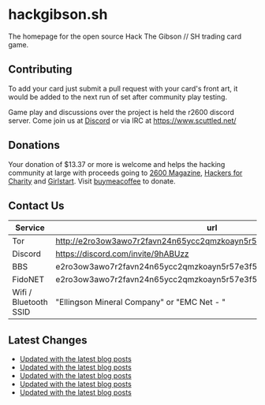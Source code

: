 # hackgibson.sh
The homepage for the open source Hack The Gibson // SH trading card game.


## Contributing

To add your card just submit a pull request with your card's front art, it would be added to the next run of set after community play testing.

Game play and discussions over the project is held the r2600 discord server. Come join us at [Discord](https://discord.com/invite/9hABUzz) or via IRC at https://www.scuttled.net/


## Donations

Your donation of $13.37 or more is welcome and helps the hacking community at large with proceeds going to [2600 Magazine](https://2600.com/), [Hackers for Charity](https://hackersforcharity.org) and [Girlstart](https://girlstart.org).  Visit [buymeacoffee](https://www.buymeacoffee.com/hackgibson.sh) to donate.


## Contact Us

Service | url
-|-
Tor | http://e2ro3ow3awo7r2favn24n65ycc2qmzkoayn5r57e3f56nvjwdcgg32ad.onion
Discord | https://discord.com/invite/9hABUzz
BBS | e2ro3ow3awo7r2favn24n65ycc2qmzkoayn5r57e3f56nvjwdcgg32ad.onion:23
FidoNET | e2ro3ow3awo7r2favn24n65ycc2qmzkoayn5r57e3f56nvjwdcgg32ad.onion:24554
Wifi / Bluetooth SSID | "Ellingson Mineral Company" or "EMC Net - <fidonet address>"

## Latest Changes
<!-- BLOG-POST-LIST:START -->
- [Updated with the latest blog posts](https://github.com/DFW2600/hackgibson.sh/commit/312d6e673ec9f614f01a2ea554e6d8bb54720cb8)
- [Updated with the latest blog posts](https://github.com/DFW2600/hackgibson.sh/commit/4da144b9156085bd5c67385dc3d784aa17b07010)
- [Updated with the latest blog posts](https://github.com/DFW2600/hackgibson.sh/commit/1ea257b607c2b04e59d7b39a03aec22ea4feb6e2)
- [Updated with the latest blog posts](https://github.com/DFW2600/hackgibson.sh/commit/f8685637ceff62c52f11c357f75a445f92403787)
- [Updated with the latest blog posts](https://github.com/DFW2600/hackgibson.sh/commit/bceec2dfc0fa87222ed472f7cb544400adc0a401)
<!-- BLOG-POST-LIST:END -->
